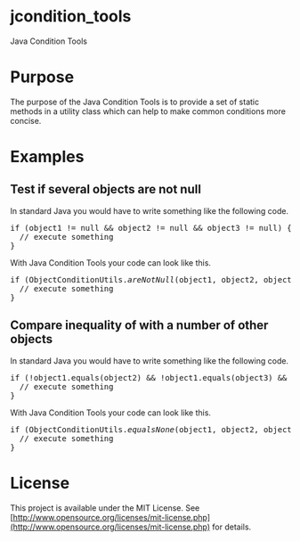 # jcondition_tools

Java Condition Tools

# Purpose

The purpose of the Java Condition Tools is to provide a set of static methods in a utility class which can help to make
common conditions more concise.

# Examples

## Test if several objects are not null

In standard Java you would have to write something like the following code.

<pre>
if (object1 != null && object2 != null && object3 != null) {
  // execute something
}
</pre>

With Java Condition Tools your code can look like this.

<pre>
if (ObjectConditionUtils.<i>areNotNull</i>(object1, object2, object3) {
  // execute something
}
</pre>

## Compare inequality of with a number of other objects

In standard Java you would have to write something like the following code.
<pre>
if (!object1.equals(object2) && !object1.equals(object3) && !object1.equals(object4) {
  // execute something
}
</pre>

With Java Condition Tools your code can look like this.

<pre>
if (ObjectConditionUtils.<i>equalsNone</i>(object1, object2, object3, object4) {
  // execute something
}
</pre>

# License

This project is available under the MIT License.
See [http://www.opensource.org/licenses/mit-license.php](http://www.opensource.org/licenses/mit-license.php) for
details.